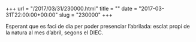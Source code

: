 +++
url = "/2017/03/31/230000.html"
title = ""
date = "2017-03-31T22:00:00+00:00"
slug = "230000"
+++

Esperant que es faci de dia per poder presenciar l’abrilada: esclat propi de la natura al mes d’abril, segons el DIEC.

